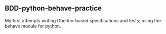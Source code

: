 ## BDD-python-behave-practice

My first attempts writing Gherkin-based specifications and tests; using the behave module for python.
